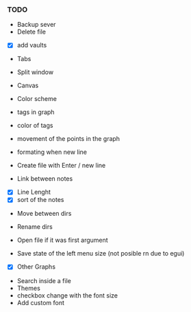 ### TODO
- Backup sever
- Delete file
- [x] add vaults
- Tabs
- Split window
- Canvas
- Color scheme

- tags in graph
- color of tags
- movement of the points in the graph

- formating when new line
- Create file with Enter / new line

- Link between notes
- [x] Line Lenght
- [x] sort of the notes
- Move between dirs
- Rename dirs
- Open file if it was first argument

- Save state of the left menu size (not posible rn due to egui)

- [x] Other Graphs
- Search inside a file
- Themes
- checkbox change with the font size
- Add custom font
